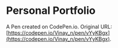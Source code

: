 # Personal Portfolio

A Pen created on CodePen.io. Original URL: [https://codepen.io/Vinay_n/pen/vYyKBgx](https://codepen.io/Vinay_n/pen/vYyKBgx).


